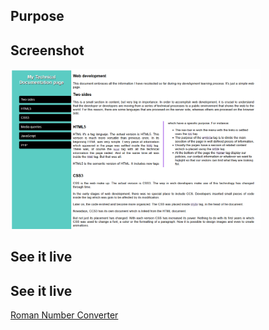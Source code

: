 <h2>Purpose</h2>

<h2>Screenshot</h2>
<img src="TECHNICAL-PAGE.PNG" width="400px">
<h2>See it live</h2>
<h2>See it live</h2>
<a href="https://amapola-negra.github.io/freeCodeCamp-Projects-Repo/Technical-Page/">Roman Number Converter</a>
